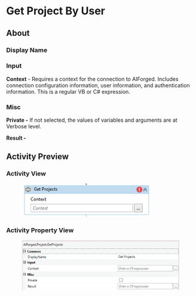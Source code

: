 # Get Project By User

## About

### Display Name

### Input

**Context** - Requires a context for the connection to AIForged. Includes connection configuration information, user information, and authentication information. This is a regular VB or C# expression.

### Misc

**Private -** If not selected, the values of variables and arguments are at Verbose level.

**Result -**

## Activity Preview

### Activity View

<figure><img src="../../.gitbook/assets/image (99) (1).png" alt=""><figcaption></figcaption></figure>

### Activity Property View

<figure><img src="../../.gitbook/assets/image (28) (4).png" alt=""><figcaption></figcaption></figure>
